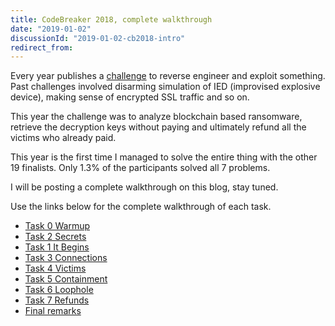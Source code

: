 ```yaml
---
title: CodeBreaker 2018, complete walkthrough
date: "2019-01-02"
discussionId: "2019-01-02-cb2018-intro"
redirect_from:
---
```


Every year publishes a [challenge](https://codebreaker.ltsnet.net/challenge) to reverse engineer and exploit something. Past challenges involved disarming simulation of IED (improvised explosive device), making sense of encrypted SSL traffic and so on.

This year the challenge was to analyze blockchain based ransomware, retrieve the decryption keys without paying and ultimately refund all the victims who already paid.

This year is the first time I managed to solve the entire thing with the other 19 finalists.  Only 1.3% of the participants solved all 7 problems.

I will be posting a complete walkthrough on this blog, stay tuned.

Use the links below for the complete walkthrough of each task.


* [Task 0 Warmup](../codebreaker2018_task0/)
* [Task 2 Secrets](../codebreaker2018_task2/)
* [Task 1 It Begins](../codebreaker2018_task1)
* [Task 3 Connections](../codebreaker2018_task3)
* [Task 4 Victims](../codebreaker2018_task4)
* [Task 5 Containment](../codebreaker2018_task5)
* [Task 6 Loophole](../codebreaker2018_task6)
* [Task 7 Refunds](../codebreaker2018_task7)
* [Final remarks](../codebreaker2018_final-remarks)
